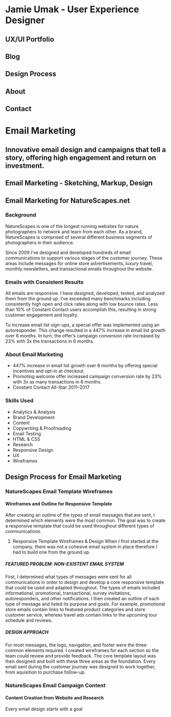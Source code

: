 # Jamie Umak - User Experience Designer

## UX/UI Portfolio

## Blog

## Design Process

## About

## Contact

# Email Marketing
## Innovative email design and campaigns that tell a story, offering high engagement and return on investment.
## Email Marketing - Sketching, Markup, Design
## Email Marketing for NatureScapes.net

### Background
NatureScapes is one of the longest running websites for nature photographers to network and learn from each other. As a brand, NatureScapes is comprised of several different business segments of photographers in their audience.

Since 2009 I’ve designed and developed hundreds of email communications to support various stages of the customer journey. These areas include messages for online store advertisements, luxury travel, monthly newsletters, and transactional emails throughout the website.

### Emails with Consistent Results
All emails are responsive. I have designed, developed, tested, and analyzed them from the ground up. I’ve exceeded many benchmarks including consistently high open and click rates along with low bounce rates. Less than 10% of Constant Contact users accomplish this, resulting in strong customer engagement and loyalty.

To increase email list sign-ups, a special offer was implemented using an autoresponder. This change resulted in a 447% increase in email list growth over 6 months. In turn, the offer’s campaign conversion rate increased by 23% with 3x the transactions in 6 months.

### About Email Marketing
- 447% increase in email list growth over 6 months by offering special incentives and opt-in at checkout.
- Promoting welcome offer increased campaign conversion rate by 23% with 3x as many transactions in 6 months.
- Constant Contact All-Star 2011–2017

### Skills Used
- Analytics & Analysis
- Brand Development
- Content
- Copywriting & Proofreading
- Email Testing
- HTML & CSS
- Research
- Responsive Design
- UX
- Wireframes

## Design Process for Email Marketing

### NatureScapes Email Template Wireframes
#### Wireframes and Outline for Responsive Template
After creating an outline of the types of email messages that are sent, I determined which elements were the most common. The goal was to create a responsive template that could be used throughout different types of communications.

1. Responsive Template Wireframes & Design
When I first started at the company, there was not a cohesive email system in place therefore I had to build one from the ground up.

##### FEATURED PROBLEM: NON-EXISTENT EMAIL SYSTEM
First, I determined what types of messages were sent for all communications in order to design and develop a core responsive template that could be used and adapted throughout. The types of emails included informational, promotional, transactional, survey invitations, autoresponders, and other notifications.
I then created an outline of each type of message and listed its purpose and goals. For example, promotional store emails contain links to featured product categories and store customer service, whereas travel ads contain links to the upcoming tour schedule and reviews.
##### DESIGN APPROACH
For most messages, the logo, navigation, and footer were the three common elements required. I created wireframes for each section so the team could review and provide feedback. The core template layout was then designed and built with these three areas as the foundation.
Every email sent during the customer journey was designed to work together, from aquisition to purchase follow-up.

### NatureScapes Email Campaign Content
#### Content Creation from Website and Research
Every email design starts with a goal
